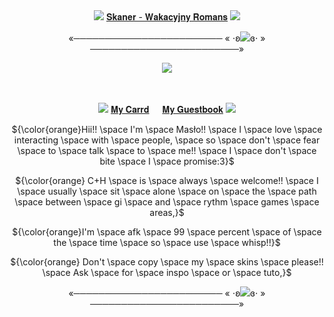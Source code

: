 <div align="center">

ㅤㅤㅤㅤ<p> <img src="https://pixelsafari.neocities.org/favicon/nature/plant/flower/yellow5.gif"> [𝐒𝐤𝐚𝐧𝐞𝐫 - 𝐖𝐚𝐤𝐚𝐜𝐲𝐣𝐧𝐲 𝐑𝐨𝐦𝐚𝐧𝐬](https://youtu.be/mqzuLVJEXO8?si=KKkHD374CbQ_QXYN) <img src="https://pixelsafari.neocities.org/favicon/nature/plant/flower/yellow5.gif"> <p/>
</div>

<p align="center">
«──────────────────────── « ⋅ʚ<img src="https://pixelsafari.neocities.org/favicon/symbol/heart/crystal2.gif">ɞ⋅ » ────────────────────────»
</p>


<p align="center">
<img src="https://cdn.discordapp.com/attachments/872217789589504031/1213603877929361478/11634664_3c4d3.gif?ex=65f613b0&is=65e39eb0&hm=9cd1bf0c200c70000df40f108c87a47511a313c2f2544b1e6565e5afddc1bb45&"/>
</p>


<div align="center">

ㅤㅤㅤㅤ<p> <img src="https://pixelsafari.neocities.org/favicon/nature/plant/flower/yellow5.gif"> [𝐌𝐲 𝐂𝐚𝐫𝐫𝐝](https://rudeszczury.carrd.co) ㅤ [𝐌𝐲 𝐆𝐮𝐞𝐬𝐭𝐛𝐨𝐨𝐤](https://bemyguest.123guestbook.com/) <img src="https://pixelsafari.neocities.org/favicon/nature/plant/flower/yellow5.gif"> <p/>
<p> ${\color{orange}Hii!! \space I'm \space Masło!! \space I \space love \space interacting \space with \space people, \space so \space don't \space fear \space to \space talk \space to \space me!! \space I \space don't \space bite \space I \space promise:3}$ </p>
<p> ${\color{orange} C+H \space is \space always \space welcome!! \space I \space usually \space sit \space alone \space on \space the \space path \space between \space gi \space and \space rythm \space games \space areas,}$ </p>
<p> ${\color{orange}I'm \space afk \space 99 \space percent \space of \space the \space time \space so \space use \space whisp!!}$ </p>
<p> ${\color{orange} Don't \space copy \space my \space skins \space please!! \space Ask \space for \space inspo \space or \space tuto,}$ </p>
<p>«──────────────────────── « ⋅ʚ<img src="https://pixelsafari.neocities.org/favicon/symbol/heart/crystal2.gif">ɞ⋅ » ────────────────────────»</p>

</div>

